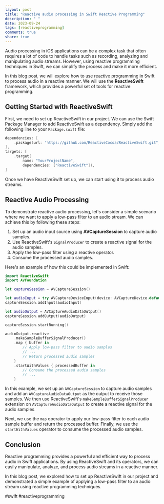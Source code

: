 ```yaml
---
layout: post
title: "Reactive audio processing in Swift Reactive Programming"
description: " "
date: 2023-09-24
tags: [reactiveprogramming]
comments: true
share: true
---
```


Audio processing in iOS applications can be a complex task that often requires a lot of code to handle tasks such as recording, analyzing and manipulating audio streams. However, using reactive programming techniques in Swift, we can simplify the process and make it more efficient.

In this blog post, we will explore how to use reactive programming in Swift to process audio in a reactive manner. We will use the **ReactiveSwift** framework, which provides a powerful set of tools for reactive programming.

## Getting Started with ReactiveSwift

First, we need to set up ReactiveSwift in our project. We can use the Swift Package Manager to add ReactiveSwift as a dependency. Simply add the following line to your `Package.swift` file:

```swift
dependencies: [
    .package(url: "https://github.com/ReactiveCocoa/ReactiveSwift.git", from: "6.2.1"),
],
targets: [
    .target(
        name: "YourProjectName",
        dependencies: ["ReactiveSwift"]),
]
```

Once we have ReactiveSwift set up, we can start using it to process audio streams.

## Reactive Audio Processing

To demonstrate reactive audio processing, let's consider a simple scenario where we want to apply a low-pass filter to an audio stream. We can achieve this by following these steps:

1. Set up an audio input source using **AVCaptureSession** to capture audio samples.
2. Use ReactiveSwift's `SignalProducer` to create a reactive signal for the audio samples.
3. Apply the low-pass filter using a reactive operator.
4. Consume the processed audio samples.

Here's an example of how this could be implemented in Swift:

```swift
import ReactiveSwift
import AVFoundation

let captureSession = AVCaptureSession()

let audioInput = try AVCaptureDeviceInput(device: AVCaptureDevice.default(for: .audio)!)
captureSession.addInput(audioInput)

let audioOutput = AVCaptureAudioDataOutput()
captureSession.addOutput(audioOutput)

captureSession.startRunning()

audioOutput.reactive
    .makeSampleBufferSignalProducer()
    .map { buffer in
        // Apply low-pass filter to audio samples
        // ...
        // Return processed audio samples
    }
    .startWithValues { processedBuffer in
        // Consume the processed audio samples
        // ...
    }
```

In this example, we set up an `AVCaptureSession` to capture audio samples and add an `AVCaptureAudioDataOutput` as the output to receive those samples. We then use ReactiveSwift's `makeSampleBufferSignalProducer` extension on `AVCaptureAudioDataOutput` to create a reactive signal for the audio samples.

Next, we use the `map` operator to apply our low-pass filter to each audio sample buffer and return the processed buffer. Finally, we use the `startWithValues` operator to consume the processed audio samples.

## Conclusion

Reactive programming provides a powerful and efficient way to process audio in Swift applications. By using ReactiveSwift and its operators, we can easily manipulate, analyze, and process audio streams in a reactive manner.

In this blog post, we explored how to set up ReactiveSwift in our project and demonstrated a simple example of applying a low-pass filter to an audio stream using reactive programming techniques.

#swift #reactiveprogramming